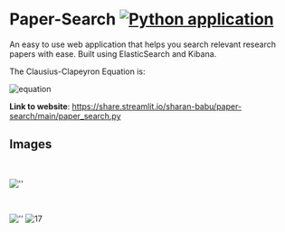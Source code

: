 # Paper-Search [![Python application](https://github.com/Sharan-Babu/Paper-Search-ElasticSearch/actions/workflows/python-app.yml/badge.svg)](https://github.com/Sharan-Babu/Paper-Search-ElasticSearch/actions/workflows/python-app.yml)
An easy to use web application that helps you search relevant research papers with ease. Built using ElasticSearch and Kibana.

The Clausius-Clapeyron Equation is:

![equation](https://latex.codecogs.com/png.latex?\ln%28\frac{P_2}{P_1}%29%20=%20-\frac{\Delta%20H_{\text{vap}}}{R}%20\cdot%20(\frac{1}{T_2}%20-%20\frac{1}{T_1}))

<b>Link to website</b>: https://share.streamlit.io/sharan-babu/paper-search/main/paper_search.py

## Images
<br>

![''](https://github.com/Sharan-Babu/Paper-Search-ElasticSearch/blob/main/donut.PNG)

<br>

![''](https://github.com/Sharan-Babu/Paper-Search-ElasticSearch/blob/main/bar_chart.PNG)
![17](https://github.com/Sharan-Babu/Paper-Search-ElasticSearch/assets/50396375/75b47b12-aaf6-4165-b7b5-70f025ce3035)
